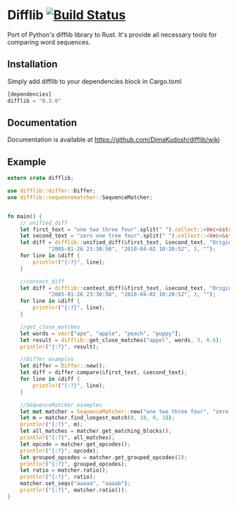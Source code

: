 # Difflib [![Build Status](https://travis-ci.org/DimaKudosh/difflib.svg?branch=master)](https://travis-ci.org/DimaKudosh/difflib)

Port of Python's difflib library to Rust. 
It's provide all necessary tools for comparing word sequences.

## Installation
Simply add difflib to your dependencies block in Cargo.toml

```rust
[dependencies]
difflib = "0.3.0"
```

## Documentation
Documentation is available at https://github.com/DimaKudosh/difflib/wiki

## Example
```rust
extern crate difflib;

use difflib::differ::Differ;
use difflib::sequencematcher::SequenceMatcher;


fn main() {
    // unified_diff
    let first_text = "one two three four".split(" ").collect::<Vec<&str>>();
    let second_text = "zero one tree four".split(" ").collect::<Vec<&str>>();
    let diff = difflib::unified_diff(&first_text, &second_text, "Original", "Current",
             "2005-01-26 23:30:50", "2010-04-02 10:20:52", 3, "");
    for line in &diff {
        println!("{:?}", line);
    }

    //context_diff
    let diff = difflib::context_diff(&first_text, &second_text, "Original", "Current",
             "2005-01-26 23:30:50", "2010-04-02 10:20:52", 3, "");
    for line in &diff {
        println!("{:?}", line);
    }

    //get_close_matches
    let words = vec!["ape", "apple", "peach", "puppy"];
    let result = difflib::get_close_matches("appel", words, 3, 0.6);
    println!("{:?}", result);

    //Differ examples
    let differ = Differ::new();
    let diff = differ.compare(&first_text, &second_text);
    for line in &diff {
        println!("{:?}", line);
    }

    //SequenceMatcher examples
    let mut matcher = SequenceMatcher::new("one two three four", "zero one tree four");
    let m = matcher.find_longest_match(0, 18, 0, 18);
    println!("{:?}", m);
    let all_matches = matcher.get_matching_blocks();
    println!("{:?}", all_matches);
    let opcode = matcher.get_opcodes();
    println!("{:?}", opcode);
    let grouped_opcodes = matcher.get_grouped_opcodes(2);
    println!("{:?}", grouped_opcodes);
    let ratio = matcher.ratio();
    println!("{:?}", ratio); 
    matcher.set_seqs("aaaaa", "aaaab");
    println!("{:?}", matcher.ratio());
}
```
